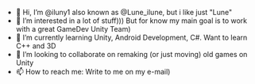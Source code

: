 - 👋 Hi, I’m @iluny1 also known as @Lune_ilune, but i like just "Lune"
- 👀 I’m interested in a lot of stuff))) But for know my main goal is to work with a great GameDev Unity Team) 
- 🌱 I’m currently learning Unity, Android Development, C#. Want to learn C++ and 3D
- 💞️ I’m looking to collaborate on remaking (or just moving) old games on Unity
- 📫 How to reach me: Write to me on my e-mail)

<!---
iluny1/iluny1 is a ✨ special ✨ repository because its `README.md` (this file) appears on your GitHub profile.
You can click the Preview link to take a look at your changes.
--->
